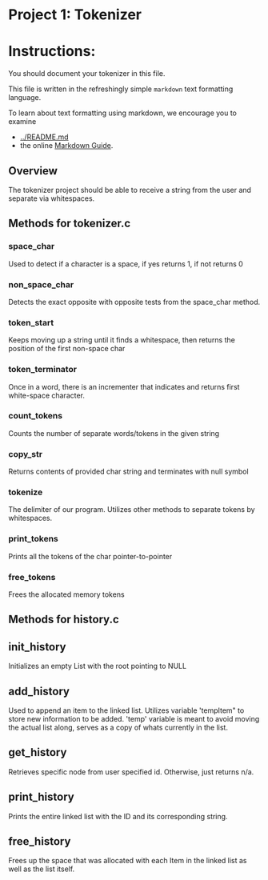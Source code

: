 Project 1: Tokenizer
====================
# Instructions:

You should document your tokenizer in this file.

This file is written in the refreshingly simple `markdown` text
formatting language.

To learn about text formatting using markdown, we encourage you to examine 
 - [../README.md](../README.md)
 - the online [Markdown Guide](https://www.markdownguide.org/).

## **Overview**
The tokenizer project should be able to receive a string from the user
and separate via whitespaces.

## Methods for tokenizer.c

### space_char

Used to detect if a character is a space, if yes returns 1, if not returns 0

### non_space_char

Detects the exact opposite with opposite tests from the space_char method.

### token_start

Keeps moving up a string until it finds a whitespace, then returns the
position of the first non-space char

### token_terminator

Once in a word, there is an incrementer that indicates and returns first
white-space character.

### count_tokens

Counts the number of separate words/tokens in the given string

### copy_str

Returns contents of provided char string and terminates with null symbol

### tokenize

The delimiter of our program. Utilizes other methods to separate tokens by
whitespaces.

### print_tokens

Prints all the tokens of the char pointer-to-pointer

### free_tokens

Frees the allocated memory tokens

## Methods for history.c

## init_history

Initializes an empty List with the root pointing to NULL

## add_history

Used to append an item to the linked list. Utilizes variable 'tempItem" to
store new information to be added. 'temp' variable is meant to avoid moving
the actual list along, serves as a copy of whats currently in the list.

## get_history

Retrieves specific node from user specified id. Otherwise, just returns n/a.

## print_history

Prints the entire linked list with the ID and its corresponding string.

## free_history

Frees up the space that was allocated with each Item in the linked list as
well as the list itself. 
